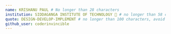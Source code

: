 ```yaml
---
name: KRISHANU PAUL # No longer than 28 characters
institution: SIDDAGANGA INSTITUTE OF TECHNOLOGY 🚩 # no longer than 58 characters
quote: DESIGN-DEVELOP-IMPLEMENT # no longer than 100 characters, avoid using quotes(") to guarantee the format remains the same.
github_user: coderinvincible
---
```

